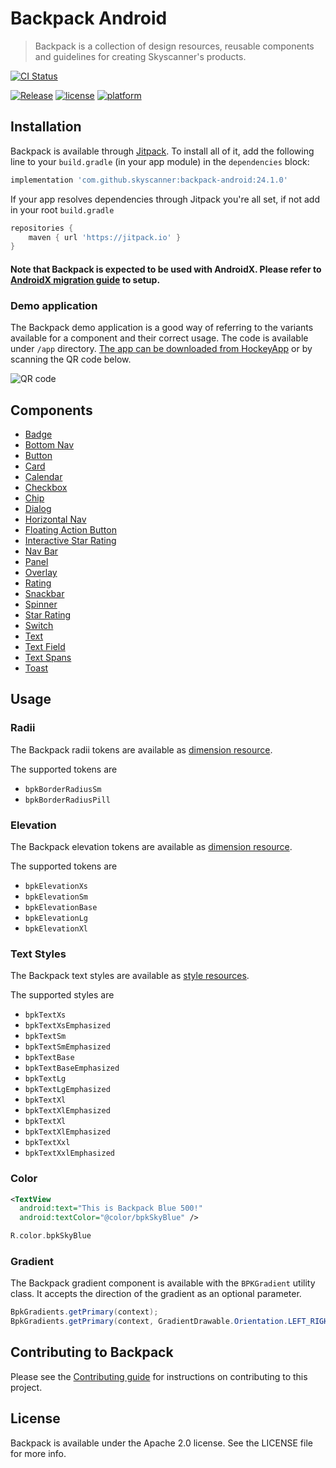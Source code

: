 # Backpack Android

> Backpack is a collection of design resources, reusable components and guidelines for creating Skyscanner's products.

[![CI Status](https://img.shields.io/travis/Skyscanner/backpack-android.svg?style=flat)](https://travis-ci.org/Skyscanner/backpack-android)

[![Release](https://jitpack.io/v/skyscanner/backpack-android.svg)](https://jitpack.io/#skyscanner/backpack-android)
[![license](https://img.shields.io/github/license/Skyscanner/backpack-android.svg)](https://github.com/Skyscanner/backpack-android)
[![platform](https://img.shields.io/badge/platform-android-green.svg)](https://github.com/Skyscanner/backpack-android)

## Installation

Backpack is available through [Jitpack](https://jitpack.io/#Skyscanner/backpack-android). To install
all of it, add the following line to your `build.gradle` (in your app module) in the `dependencies` block:

```gradle
implementation 'com.github.skyscanner:backpack-android:24.1.0'
```

If your app resolves dependencies through Jitpack you're all set, if not add in your root `build.gradle`

```gradle
repositories {
    maven { url 'https://jitpack.io' }
}
```
#### Note that Backpack is expected to be used with AndroidX. Please refer to [AndroidX migration guide](https://developer.android.com/jetpack/androidx/migrate) to setup.

### Demo application
The Backpack demo application is a good way of referring to the variants available for a component and their correct usage. The code is available under `/app` directory. [The app can be downloaded from HockeyApp](https://rink.hockeyapp.net/apps/dbf61ff1e7e245ddad0bd92ac24a85e1/app_versions/1) or by scanning the QR code below.

![QR code](https://chart.googleapis.com/chart?cht=qr&chl=https%3A%2F%2Frink.hockeyapp.net%2Fapps%2Fdbf61ff1e7e245ddad0bd92ac24a85e1%2Fapp_versions%2F1&chs=256x256)

## Components

* [Badge](docs/Badge/README.md)
* [Bottom Nav](docs/BottomNav/README.md)
* [Button](docs/Button/README.md)
* [Card](docs/Card/README.md)
* [Calendar](docs/Calendar/README.md)
* [Checkbox](docs/Checkbox/README.md)
* [Chip](docs/Chip/README.md)
* [Dialog](docs/Dialog/README.md)
* [Horizontal Nav](docs/HorizontalNav/README.md)
* [Floating Action Button](docs/FloatingActionButton/README.md)
* [Interactive Star Rating](docs/InteractiveStarRating/README.md)
* [Nav Bar](docs/NavBar/README.md)
* [Panel](docs/Panel/README.md)
* [Overlay](docs/Overlay/README.md)
* [Rating](docs/Rating/README.md)
* [Snackbar](docs/Snackbar/README.md)
* [Spinner](docs/Spinner/README.md)
* [Star Rating](docs/StarRating/README.md)
* [Switch](docs/Switch/README.md)
* [Text](docs/Text/README.md)
* [Text Field](docs/TextField/README.md)
* [Text Spans](docs/TextSpans/README.md)
* [Toast](docs/Toast/README.md)

## Usage

### Radii

The Backpack radii tokens are available as [dimension resource](Backpack/src/main/res/values/backpack.radii.xml).

The supported tokens are

+ `bpkBorderRadiusSm`
+ `bpkBorderRadiusPill`

### Elevation

The Backpack elevation tokens are available as [dimension resource](Backpack/src/main/res/values/backpack.elevation.xml).

The supported tokens are

+ `bpkElevationXs`
+ `bpkElevationSm`
+ `bpkElevationBase`
+ `bpkElevationLg`
+ `bpkElevationXl`

### Text Styles

The Backpack text styles are available as [style resources](Backpack/src/main/res/values/backpack.text.xml).

The supported styles are

+ `bpkTextXs`
+ `bpkTextXsEmphasized`
+ `bpkTextSm`
+ `bpkTextSmEmphasized`
+ `bpkTextBase`
+ `bpkTextBaseEmphasized`
+ `bpkTextLg`
+ `bpkTextLgEmphasized`
+ `bpkTextXl`
+ `bpkTextXlEmphasized`
+ `bpkTextXl`
+ `bpkTextXlEmphasized`
+ `bpkTextXxl`
+ `bpkTextXxlEmphasized`

### Color
```xml
<TextView
  android:text="This is Backpack Blue 500!"
  android:textColor="@color/bpkSkyBlue" />
```

```kotlin
R.color.bpkSkyBlue
```
### Gradient

The Backpack gradient component is available with the `BPKGradient` utility class. It accepts the direction of the gradient as an optional parameter.

```java
BpkGradients.getPrimary(context);
BpkGradients.getPrimary(context, GradientDrawable.Orientation.LEFT_RIGHT);
```

## Contributing to Backpack

Please see the [Contributing guide][0] for instructions on contributing to this project.

## License

Backpack is available under the Apache 2.0 license. See the LICENSE file for more info.

[0]: CONTRIBUTING.md
